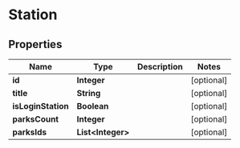 

# Station


## Properties

| Name | Type | Description | Notes |
|------------ | ------------- | ------------- | -------------|
|**id** | **Integer** |  |  [optional] |
|**title** | **String** |  |  [optional] |
|**isLoginStation** | **Boolean** |  |  [optional] |
|**parksCount** | **Integer** |  |  [optional] |
|**parksIds** | **List&lt;Integer&gt;** |  |  [optional] |



